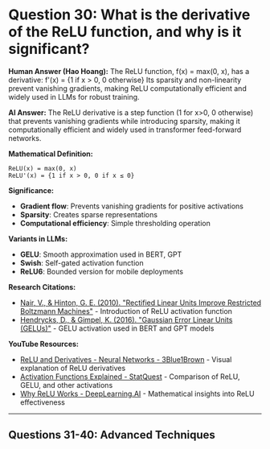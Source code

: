# Question 30: What is the derivative of the ReLU function, and why is it significant?

**Human Answer (Hao Hoang):**
The ReLU function, f(x) = max(0, x), has a derivative:
f'(x) = {1 if x > 0, 0 otherwise}
Its sparsity and non-linearity prevent vanishing gradients, making ReLU computationally efficient and widely used in LLMs for robust training.

**AI Answer:**
The ReLU derivative is a step function (1 for x>0, 0 otherwise) that prevents vanishing gradients while introducing sparsity, making it computationally efficient and widely used in transformer feed-forward networks.

**Mathematical Definition:**
```
ReLU(x) = max(0, x)
ReLU'(x) = {1 if x > 0, 0 if x ≤ 0}
```

**Significance:**
- **Gradient flow**: Prevents vanishing gradients for positive activations
- **Sparsity**: Creates sparse representations
- **Computational efficiency**: Simple thresholding operation

**Variants in LLMs:**
- **GELU**: Smooth approximation used in BERT, GPT
- **Swish**: Self-gated activation function
- **ReLU6**: Bounded version for mobile deployments

**Research Citations:**
- [Nair, V., & Hinton, G. E. (2010). "Rectified Linear Units Improve Restricted Boltzmann Machines"](https://icml.cc/Conferences/2010/papers/432.pdf) - Introduction of ReLU activation function
- [Hendrycks, D., & Gimpel, K. (2016). "Gaussian Error Linear Units (GELUs)"](https://arxiv.org/abs/1606.08415) - GELU activation used in BERT and GPT models

**YouTube Resources:**
- [ReLU and Derivatives - Neural Networks - 3Blue1Brown](https://www.youtube.com/watch?v=IHZwWFHWa-w) - Visual explanation of ReLU derivatives
- [Activation Functions Explained - StatQuest](https://www.youtube.com/watch?v=68BZ5f7P94E) - Comparison of ReLU, GELU, and other activations
- [Why ReLU Works - DeepLearning.AI](https://www.youtube.com/watch?v=A5H7M0ly5Z8) - Mathematical insights into ReLU effectiveness

---

## Questions 31-40: Advanced Techniques

